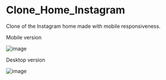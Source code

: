 # Clone_Home_Instagram

Clone of the Instagram home made with mobile responsiveness.

Mobile version

![image](https://github.com/gomes-vania/Clone_Home_Instagram/assets/115310527/c43a6c4a-0944-4ea4-9396-3a414069ffc1)

Desktop version

![image](https://github.com/gomes-vania/Clone_Home_Instagram/assets/115310527/fb7bf990-85b1-4b6b-b398-01affbeba18b)

